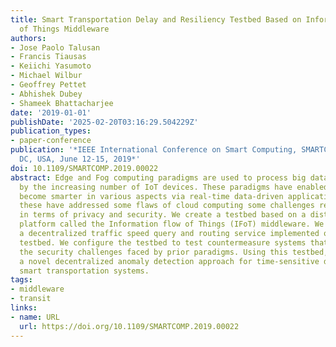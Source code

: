 ```yaml
---
title: Smart Transportation Delay and Resiliency Testbed Based on Information Flow
  of Things Middleware
authors:
- Jose Paolo Talusan
- Francis Tiausas
- Keiichi Yasumoto
- Michael Wilbur
- Geoffrey Pettet
- Abhishek Dubey
- Shameek Bhattacharjee
date: '2019-01-01'
publishDate: '2025-02-20T03:16:29.504229Z'
publication_types:
- paper-conference
publication: '*IEEE International Conference on Smart Computing, SMARTCOMP 2019, Washington,
  DC, USA, June 12-15, 2019*'
doi: 10.1109/SMARTCOMP.2019.00022
abstract: Edge and Fog computing paradigms are used to process big data generated
  by the increasing number of IoT devices. These paradigms have enabled cities to
  become smarter in various aspects via real-time data-driven applications. While
  these have addressed some flaws of cloud computing some challenges remain particularly
  in terms of privacy and security. We create a testbed based on a distributed processing
  platform called the Information flow of Things (IFoT) middleware. We briefly describe
  a decentralized traffic speed query and routing service implemented on this framework
  testbed. We configure the testbed to test countermeasure systems that aim to address
  the security challenges faced by prior paradigms. Using this testbed, we investigate
  a novel decentralized anomaly detection approach for time-sensitive distributed
  smart transportation systems.
tags:
- middleware
- transit
links:
- name: URL
  url: https://doi.org/10.1109/SMARTCOMP.2019.00022
---
```

